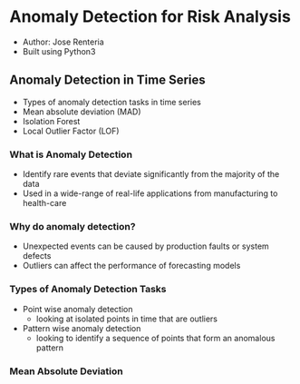 # Anomaly Detection for Risk Analysis
- Author: Jose Renteria
- Built using Python3

## Anomaly Detection in Time Series
- Types of anomaly detection tasks in time series
- Mean absolute deviation (MAD)
- Isolation Forest
- Local Outlier Factor (LOF)

### What is Anomaly Detection
- Identify rare events that deviate significantly from the majority of the data
- Used in a wide-range of real-life applications from manufacturing to health-care

### Why do anomaly detection?
- Unexpected events can be caused by production faults or system defects
- Outliers can affect the performance of forecasting models

### Types of Anomaly Detection Tasks
- Point wise anomaly detection
    - looking at isolated points in time that are outliers
- Pattern wise anomaly detection
    - looking to identify a sequence of points that form an anomalous pattern

### Mean Absolute Deviation